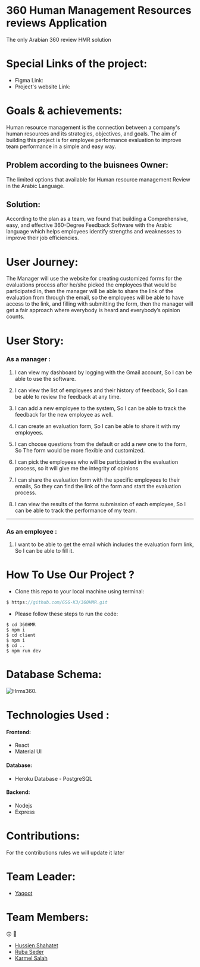 # 360 Human Management Resources reviews Application

The only Arabian 360 review HMR solution

# Special Links of the project:

- Figma Link:
- Project's website Link:

# Goals & achievements:

Human resource management is the connection between a company's human resources
and its strategies, objectives, and goals. The aim of building this project is
for employee performance evaluation to improve team performance in a simple and
easy way.

## Problem according to the buisnees Owner:

The limited options that available for Human resource management Review in the
Arabic Language.

## Solution:

According to the plan as a team, we found that building a Comprehensive, easy,
and effective 360-Degree Feedback Software with the Arabic language which helps
employees identify strengths and weaknesses to improve their job efficiencies.

# User Journey:

The Manager will use the website for creating customized forms for the
evaluations process after he/she picked the employees that would be participated
in, then the manager will be able to share the link of the evaluation from
through the email, so the employees will be able to have access to the link, and
filling with submitting the form, then the manager will get a fair approach
where everybody is heard and everybody’s opinion counts.

# User Story:

### As a manager :

1. I can view my dashboard by logging with the Gmail account, So I can be able
   to use the software.

1. I can view the list of employees and their history of feedback, So I can be
   able to review the feedback at any time.

1. I can add a new employee to the system, So I can be able to track the
   feedback for the new employee as well.

1. I can create an evaluation form, So I can be able to share it with my
   employees.

1. I can choose questions from the default or add a new one to the form, So The
   form would be more flexible and customized.

1. I can pick the employees who will be participated in the evaluation process,
   so it will give me the integrity of opinions

1. I can share the evaluation form with the specific employees to their emails,
   So they can find the link of the form and start the evaluation process.

1. I can view the results of the forms submission of each employee, So I can be
   able to track the performance of my team.

---

### As an employee :

1. I want to be able to get the email which includes the evaluation form link,
   So I can be able to fill it.

# How To Use Our Project ?

- Clone this repo to your local machine using terminal:

```js
$ https://github.com/GSG-K3/360HMR.git

```

- Please follow these steps to run the code:

```
$ cd 360HMR
$ npm i
$ cd client
$ npm i
$ cd ..
$ npm run dev

```

# Database Schema:

![Hrms360.](https://i.ibb.co/sw49n1f/hrms.png)

# Technologies Used :

#### Frontend:

- React
- Material UI

#### Database:

- Heroku Database - PostgreSQL

#### Backend:

- Nodejs
- Express

# Contributions:

For the contributions rules we will update it later

# Team Leader:

- [Yaqoot](https://github.com/yaqootturman)

# Team Members:

:upside_down_face: :purple_heart:

- [Hussien Shahatet](https://github.com/Hussein-shahatet97)
- [Ruba Seder](https://github.com/rubasider)
- [Karmel Salah](https://github.com/karmelyoei)
